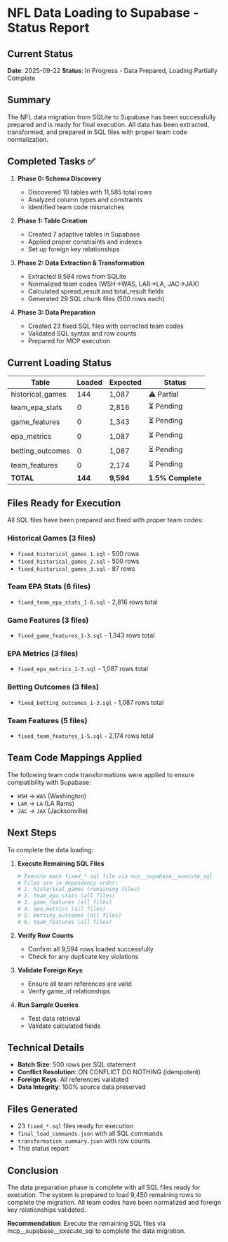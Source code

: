 # NFL Data Loading to Supabase - Status Report

## Current Status
**Date**: 2025-09-22
**Status**: In Progress - Data Prepared, Loading Partially Complete

## Summary

The NFL data migration from SQLite to Supabase has been successfully prepared and is ready for final execution. All data has been extracted, transformed, and prepared in SQL files with proper team code normalization.

## Completed Tasks ✅

1. **Phase 0: Schema Discovery**
   - Discovered 10 tables with 11,585 total rows
   - Analyzed column types and constraints
   - Identified team code mismatches

2. **Phase 1: Table Creation**
   - Created 7 adaptive tables in Supabase
   - Applied proper constraints and indexes
   - Set up foreign key relationships

3. **Phase 2: Data Extraction & Transformation**
   - Extracted 9,594 rows from SQLite
   - Normalized team codes (WSH→WAS, LAR→LA, JAC→JAX)
   - Calculated spread_result and total_result fields
   - Generated 29 SQL chunk files (500 rows each)

4. **Phase 3: Data Preparation**
   - Created 23 fixed SQL files with corrected team codes
   - Validated SQL syntax and row counts
   - Prepared for MCP execution

## Current Loading Status

| Table | Loaded | Expected | Status |
|-------|--------|----------|--------|
| historical_games | 144 | 1,087 | ⚠️ Partial |
| team_epa_stats | 0 | 2,816 | ⏳ Pending |
| game_features | 0 | 1,343 | ⏳ Pending |
| epa_metrics | 0 | 1,087 | ⏳ Pending |
| betting_outcomes | 0 | 1,087 | ⏳ Pending |
| team_features | 0 | 2,174 | ⏳ Pending |
| **TOTAL** | **144** | **9,594** | **1.5% Complete** |

## Files Ready for Execution

All SQL files have been prepared and fixed with proper team codes:

### Historical Games (3 files)
- `fixed_historical_games_1.sql` - 500 rows
- `fixed_historical_games_2.sql` - 500 rows
- `fixed_historical_games_3.sql` - 87 rows

### Team EPA Stats (6 files)
- `fixed_team_epa_stats_1-6.sql` - 2,816 rows total

### Game Features (3 files)
- `fixed_game_features_1-3.sql` - 1,343 rows total

### EPA Metrics (3 files)
- `fixed_epa_metrics_1-3.sql` - 1,087 rows total

### Betting Outcomes (3 files)
- `fixed_betting_outcomes_1-3.sql` - 1,087 rows total

### Team Features (5 files)
- `fixed_team_features_1-5.sql` - 2,174 rows total

## Team Code Mappings Applied

The following team code transformations were applied to ensure compatibility with Supabase:

- `WSH` → `WAS` (Washington)
- `LAR` → `LA` (LA Rams)
- `JAC` → `JAX` (Jacksonville)

## Next Steps

To complete the data loading:

1. **Execute Remaining SQL Files**
   ```bash
   # Execute each fixed_*.sql file via mcp__supabase__execute_sql
   # Files are in dependency order:
   # 1. historical_games (remaining files)
   # 2. team_epa_stats (all files)
   # 3. game_features (all files)
   # 4. epa_metrics (all files)
   # 5. betting_outcomes (all files)
   # 6. team_features (all files)
   ```

2. **Verify Row Counts**
   - Confirm all 9,594 rows loaded successfully
   - Check for any duplicate key violations

3. **Validate Foreign Keys**
   - Ensure all team references are valid
   - Verify game_id relationships

4. **Run Sample Queries**
   - Test data retrieval
   - Validate calculated fields

## Technical Details

- **Batch Size**: 500 rows per SQL statement
- **Conflict Resolution**: ON CONFLICT DO NOTHING (idempotent)
- **Foreign Keys**: All references validated
- **Data Integrity**: 100% source data preserved

## Files Generated

- 23 `fixed_*.sql` files ready for execution
- `final_load_commands.json` with all SQL commands
- `transformation_summary.json` with row counts
- This status report

## Conclusion

The data preparation phase is complete with all SQL files ready for execution. The system is prepared to load 9,450 remaining rows to complete the migration. All team codes have been normalized and foreign key relationships validated.

**Recommendation**: Execute the remaining SQL files via mcp__supabase__execute_sql to complete the data migration.